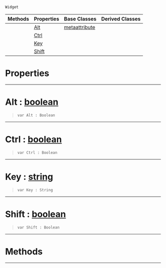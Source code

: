  `Widget`

|Methods|Properties|Base Classes|Derived Classes|
|---|---|---|---|
| |[ Alt](https://github.com/dragonCASTjosh/PlasmaDocs/blob/master/code_reference/class_reference/metascriptshortcutattribute.markdown#alt-plasma-engine-document)|[metaattribute](https://github.com/dragonCASTjosh/PlasmaDocs/blob/master/code_reference/class_reference/metaattribute.markdown)| |
| |[ Ctrl](https://github.com/dragonCASTjosh/PlasmaDocs/blob/master/code_reference/class_reference/metascriptshortcutattribute.markdown#ctrl-plasma-engine-documen)| | |
| |[ Key](https://github.com/dragonCASTjosh/PlasmaDocs/blob/master/code_reference/class_reference/metascriptshortcutattribute.markdown#key-plasma-engine-document)| | |
| |[ Shift](https://github.com/dragonCASTjosh/PlasmaDocs/blob/master/code_reference/class_reference/metascriptshortcutattribute.markdown#shift-plasma-engine-docume)| | |


 #  Properties


---  
 #  Alt : [boolean](https://github.com/dragonCASTjosh/PlasmaDocs/blob/master/code_reference/lightning_base_types/boolean.markdown)

> 
> ``` lang=cpp, name=Lightning
> var Alt : Boolean


---  
 #  Ctrl : [boolean](https://github.com/dragonCASTjosh/PlasmaDocs/blob/master/code_reference/lightning_base_types/boolean.markdown)

> 
> ``` lang=cpp, name=Lightning
> var Ctrl : Boolean


---  
 #  Key : [string](https://github.com/dragonCASTjosh/PlasmaDocs/blob/master/code_reference/lightning_base_types/string.markdown)

> 
> ``` lang=cpp, name=Lightning
> var Key : String


---  
 #  Shift : [boolean](https://github.com/dragonCASTjosh/PlasmaDocs/blob/master/code_reference/lightning_base_types/boolean.markdown)

> 
> ``` lang=cpp, name=Lightning
> var Shift : Boolean


---  
 #  Methods


---  
 

 